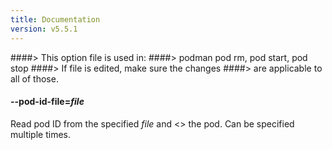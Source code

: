 ```yaml
---
title: Documentation
version: v5.5.1
---
```


####> This option file is used in:
####>   podman pod rm, pod start, pod stop
####> If file is edited, make sure the changes
####> are applicable to all of those.
#### **--pod-id-file**=*file*

Read pod ID from the specified *file* and <<subcommand>> the pod. Can be specified multiple times.
